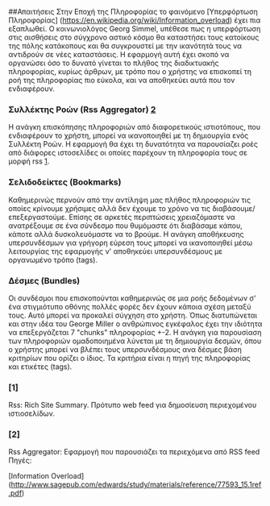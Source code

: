 ##Απαιτήσεις
 Στην Εποχή της Πληροφορίας το φαινόμενο [Υπερφόρτωση Πληροφορίας] (https://en.wikipedia.org/wiki/Information_overload) έχει πια εξαπλωθεί. Ο κοινωνιολόγος Georg Simmel, υπέθεσε πως η υπερφόρτωση στις αισθήσεις στο σύγχρονο αστικό κόσμο θα καταστήσει τους κατοίκους της πόλης κατάκοπους και θα συγκρουστεί με την ικανότητά τους να αντιδρούν σε νέες καταστάσεις.
 Η εφαρμογή αυτή έχει σκοπό να οργανώσει όσο το δυνατό γίνεται το πλήθος της διαδικτυακής πληροφορίας, κυρίως άρθρων, με τρόπο που ο χρήστης να επισκοπεί τη ροή της πληροφορίας πιο εύκολα, και να αποθηκεύει αυτά που τον ενδιαφέρουν.
 
### Συλλέκτης Ροών (Rss Aggregator) [2](#user-content-2)
Η ανάγκη επισκόπησης πληροφοριών από διαφορετικούς ιστιοτόπους, που ενδιαφέρουν το χρήστη, μπορεί να ικανοποιηθεί με τη δημιουργία ενός Συλλέκτη Ροών. Η εφαρμογή  θα έχει τη δυνατότητα να παρουσίαζει ροές από διάφορες ιστοσελίδες οι οποίες παρέχουν τη πληροφορία τους σε μορφή rss [1](#user-content-1).

### Σελιδοδείκτες (Bookmarks)
Καθημερινώς περνούν από την αντίληψη μας πλήθος πληροφοριών τις οποίες κρίνουμε χρήσιμες αλλά δεν έχουμε το χρόνο να τις διαβάσουμε/επεξεργαστούμε. Επίσης σε αρκετές περιπτώσεις χρειαζόμαστε να ανατρέξουμε σε ένα σύνδεσμο που θυμόμαστε ότι διαβάσαμε κάπου, κάποτε αλλά δυσκολευόμαστε να το βρούμε. Η ανάγκη αποθήκευσης υπερσυνδέσμων για γρήγορη εύρεση τους μπορεί να ικανοποιηθεί μέσω λειτουργίας της εφαρμογής ν' αποθηκεύει υπερσυνδέσμους με οργανωμένο τρόπο (tags).

### Δέσμες (Bundles)
   Οι συνδέσμοι που επισκοπούνται καθημερινώς σε μια ροής δεδομένων σ' ένα στιγμιότυπο οθόνης πολλές φορές δεν έχουν κάποια σχέση μεταξύ τους. Αυτό μπορεί να προκαλεί σύγχηση στο χρήστη. Όπως διατυπώνεται και στην ιδέα του George Miller ο ανθρώπινος εγκέφαλος έχει την ιδιότητα να επεξεργάζεται 7 "chunks" πληροφορίας +-2. Η ανάγκη για παρουσίαση των πληροφοριών ομαδοποιημένα λύνεται με τη δημιουργία δεσμών, όπου ο χρήστης μπορεί να βλέπει τους υπερσυνδέσμους ανα δέσμες βάση κριτηρίων που  ορίζει ο ίδιος. Τα κριτήρια είναι η πηγή της πληροφορίας και ετικέτες (tags).

### [1]
 Rss:  Rich Site Summary. Πρότυπο web feed για δημοσίευση περιεχομένου ιστιοσελίδων. 
### [2]
 Rss Aggregator: Εφαρμογή που παρουσιάζει τα περιεχόμενα από RSS feed
Πηγές:

[Information Overload] (http://www.sagepub.com/edwards/study/materials/reference/77593_15.1ref.pdf)
